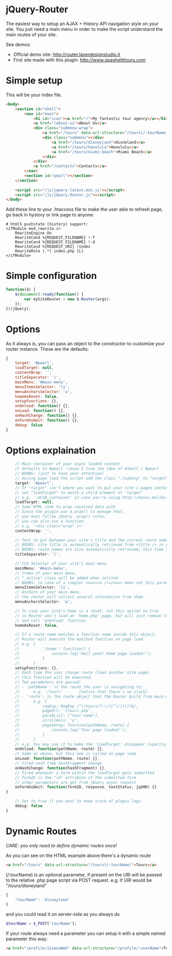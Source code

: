 jQuery-Router
=============

The easiest way to setup an AJAX + History API navigation style on your site.
You just need a main menu in order to make the script understand the main routes of your site.

See demos:
* Official demo site: http://router.laserdesignstudio.it
* First site made with this plugin: http://www.spaghettitours.com

Simple setup
=============
This will be your index file.
```html
<body>
	<section id="shell">
		<nav id="main">
			<h1 id="icon"><a href="/">My fantastic tour agency</a></h1>
			<a href="/about-us">About Us</a>
			<div class="submenu-wrap">
				<a href="/tours" data-url-structure="/tours(/:tourName)">Tours</a>
				<div class="submenu"></div>
					<a href="/tours/disneyland">Disneland</a>
					<a href="/tours/honolulu">Honolulu</a>
					<a href="/tours/miami-beach">Miami Beach</a>
				</div>
			</div>
			<a href="/contacts">Contacts</a>
		</nav>
		<section id="pearl"></section>
	</section>
	
	<script src="/js/jquery-latest.min.js"></script>
	<script src="/js/jQuery.Router.js"></script>
</body>
```
Add these line to your .htaccess file to make the user able to refresh page, go back in hystory or link page to anyone.
```
# html5 pushstate (history) support:
<ifModule mod_rewrite.c>
    RewriteEngine On
    RewriteCond %{REQUEST_FILENAME} !-f
    RewriteCond %{REQUEST_FILENAME} !-d
    RewriteCond %{REQUEST_URI} !index
    RewriteRule (.*) index.php [L]
</ifModule>
```

Simple configuration
=============
```javascript
function($) {
	$(document).ready(function() {
		var mySiteRouter = new $.Router(args);
	});
})(jQuery);
```

Options
=============

As it always is, you can pass an object to the constructor to customize your router instance.
These are the defaults:
```javascript
{
	target: '#pearl',
	loadTarget: null,
	contentWrap: '',
	titleSeparator: '|',
	mainMenu: '#main-menu',
	menuItemsSelector: 'li',
	menuAnchorsSelector: 'a',
	homeAsReset: false,
	setupFunctions: {},
	onUnload: function() {},
	onLoad: function() {},
	onHashChange: function() {},
	onFormSubmit: function() {},
	debug: false
}
```

Options explaination
=============

```javascript
	// Main container of your async loaded content
	// defaults to #pearl 'cause I love the idea of #shell > #pearl
	// BOOBS: (just to have your attention)
	// during page load the script add the class ".loading" to "target" element 
	target: '#pearl',
	// If "target" isn't where you want to put your site's pages content
	// set "loadTarget" to match a child element of "target"
	// e.g. '.mCSB_container' in case you're using http://manos.malihu.gr/jquery-custom-content-scroller/
	loadTarget: null,
	// Some HTML code to wrap received data with
	// Since the plugin use $.wrap() to manage that,
	// you must follow jQuery .wrap() rules;
	// you can also use a function.
	// e.g. '<div class="wrap" />'
	contentWrap: '',
```

```javascript
	// Text to put between your site's title and the current route name
	// BOOBS: site title is automatically retrieved from <title /> in your index file
	// BOOBS: route names are also automatically retrieved, this time from main menu anchor's text
	titleSeparator: '|',
```

```javascript
	// CSS Selector of your site's main menu
	mainMenu: '#main-menu',
	// Items of your main menu,
	// ".active" class will be added when selcted
	// BOOBS: in case of a simpler <nav><a /></nav> menu set this parameter to '' (empty string)
	menuItemsSelector: 'li',
	// Anchors of your main menu,
	// the router will collect several information from them
	menuAnchorsSelector: 'a',
```

```javascript
	// In case your site's home is a reset, set this option to true
	// so Router won't load an 'home.php' page, but will just remove loaded page
	// and call 'onUnload' function
	homeAsReset: false,
```

```javascript
	// If a route name matches a function name inside this object,
	// Router will execute the matched function on page load
	// e.g. {
	//			'/home': function() {
	//				console.log('Hell yeah! Home page loaded!');
	//			}
	//		}
	setupFunctions: {},
	// Each time the user change route (load another site page)
	// this function will be executed.
	// Two parameters are passed:
	// - 'pathName': is the route the user is navigating to;
	// 		e.g. '/tours' 		[notice that there's no slash]
	// - 'route': is the route object that the Router build from main-menu
	// 		e.g. {
	//			regExp: RegExp /^\/tours(?:\/([^\/]+))?$/,
	//			pageUrl: '/tours.php',
	//			paramList: ["tour-name"],
	//			scrollAxis: 'y',
	//			pageSetup: function(pathName, route) {
	//				console.log('Tour page loaded!');
	//			}
	//		}
	// e.g. You may use it to make the 'loadTarget' disappear (opacity: 0)
	onUnload: function(pathName, route) {},
	// Same as above, but this one is called on page load
	onLoad: function(pathName, route) {},
	// Fired each time hashFragment change
	onHashChange: function(hashFragment) {},
	// Fired whenever a form within the loadTarget gets submitted
	// formID is the "id" attribute of the submitted form
	// other parameters are get from jQuery async request
	onFormSubmit: function(formID, response, textStatus, jqXHR) {}
}
```

```javascript
	// Set to true if you want to keep track of plugin logs
	debug: false
}
```

Dynamic Routes
=============
*CARE: you only need to define dynamic routes once!*

As you can see on the HTML example above there's a dynamic route
```html
<a href="/tours" data-url-structure="/tours(/:tourName)">Tours</a>
```
(/:tourName) is an optional parameter, if present on the URI will be passed to the relative .php page script via POST request.
e.g. if URI would be "/tours/disneyland"
```javascript
{
	"tourName": 'disneyland'
}
```
and you could read it on server-side as you always do
```php
$tourName = $_POST['tourName'];
```

If your route always need a parameter you can setup it with a simple named parameter this way:
```html
<a href="/profile/iSimonWeb" data-url-structure="/profile/:userName">Tours</a>
```
